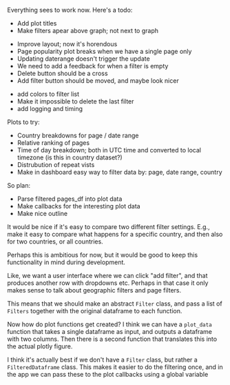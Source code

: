 
Everything sees to work now. Here's a todo:
- Add plot titles
- Make filters apear above graph; not next to graph
<!-- - Make filters a floating element, perhaps in a collapsible thing -->
- Improve layout; now it's horendous
- Page popularity plot breaks when we have a single page only
- Updating daterange doesn't trigger the update
- We need to add a feedback for when a filter is empty
- Delete button should be a cross
- Add filter button should be moved, and maybe look nicer
<!-- - Colors need to be consistent; each filter has an index, and color should be tied to index. We should be able to see the color in a preview in the filter row. This also means that we can remove the label in the plots; we just number them.  -->
- add colors to filter list
- Make it impossible to delete the last filter
- add logging and timing



Plots to try:
- Country breakdowns for page / date range
- Relative ranking of pages
- Time of day breakdown; both in UTC time and converted to local timezone (is this in country dataset?)
- Distrubution of repeat vists
- Make in dashboard easy way to filter data by: page, date range, country


So plan:
<!-- - Make filter functions that return filtered version of pages_df -->
<!-- - Add timezone info / local time into data -->
<!-- - Make script for rebuilding the dataset; this should take all logs from /parsed and put them back into the queue, then it should backup + delete the database, and recompute all the tables. -->
- Parse filtered pages_df into plot data
- Make callbacks for the interesting plot data
- Make nice outline

It would be nice if it's easy to compare two different filter settings. E.g., make it
easy to compare what happens for a specific country, and then also for two countries,
or all countries. 

Perhaps this is ambitious for now, but it would be good to keep this functionality
in mind during development. 

Like, we want a user interface where we can click "add filter", and that produces another
row with dropdowns etc. 
Perhaps in that case it only makes sense to talk about geographic filters and page filters. 

This means that we should make an abstract `Filter` class, and pass a list of `Filters` 
together with the original dataframe to each function.


Now how do plot functions get created?
I think we can have a `plot_data` function that takes a single dataframe as input, and outputs a dataframe with two columns. Then there is a second function that translates
this into the actual plotly figure. 

I think it's actually best if we don't have a `Filter` class, but rather a `FilteredDataframe` class. This makes it easier to do the filtering once, and in the app
we can pass these to the plot callbacks using a global variable